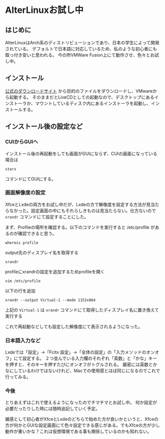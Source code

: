 # AlterLinuxお試し中
<!-- date:2020-05-27 16:42:11 -->

## はじめに
AlterLinuxはArch系のディストリビューションであり、日本の学生によって開発されている。
デフォルトで日本語に対応しているため、私のような初心者にも取っ付き安いと思われる。
今の所VMWare Fusion上にて動作させ、色々とお試し中。

## インストール
[公式のダウンロードサイト](https://fascode.net/projects/linux/alter/downloads/) から目的のファイルをダウンロードし、VMwareから起動する。
そのままだとLiveCDとしての起動なので、デスクトップにあるインストーラか、マウントしているディスク内にあるインストーラを起動し、インストールする。

## インストール後の設定など

### CUIからGUIへ
インストール後の再起動をしても画面がGUIにならず、CUIの画面になっている場合は

```
starx
```

コマンドにてGUIにする。

### 画面解像度の設定

XfceとLxdeの両方をお試し中だが、Lxdeの方で解像度を設定する方法が見当たらなかった。設定画面の中にもそれらしきものは見当たらない。仕方ないので `xrandr` コマンドにて設定することにした。

まず、Profileの場所を確認する。以下のコマンドを実行すると /etc/profile があるのが確認できると思う。

```
whereis profile
```

output先のディスプレイ名を取得する

```
xrandr
```

profileにxrandrの設定を追加するためprofileを開く

```
vim /etc/profile
```

以下の行を追加

```
xrandr --output Virtual-1 --mode 1152x864
```

上記の `Virtual-1` は `xrandr` コマンドにて取得したディスプレイ名に置き換えて実行する

これで再起動などしても設定した解像度にて表示されるようになった。

### 日本語入力など
Lxdeでは「設定」→「Fcitx 設定」→「全体の設定」の「入力メソッドのオンオフ」にて設定する。
２つ並んでいる入力欄のそれぞれ「英数」と「かな」キーを押すと、そのキーを押すたびにオンオフがトグルされる。
厳密には英数とかなにしているわけではないけれど、Macでの使用感とほぼ同じになるのでこれで行ってみる。

### 今後
とりあえずはこれで使えるようになったのでチマチマとお試し中。
何か設定が必要だったりした時には随時追記していく予定。

雑感として初心者がXfceとLxdeのどちらで始めた方が良いかというと、Xfceの方が何かとGUIな設定画面にて色々設定できる感じがある。でもXfceの方が少し動作が重いかな？これは仮想環境である事も関係しているのかも知れない。